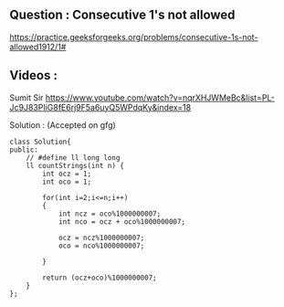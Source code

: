 ## Question : Consecutive 1's not allowed
 https://practice.geeksforgeeks.org/problems/consecutive-1s-not-allowed1912/1#

## Videos : 
Sumit Sir https://www.youtube.com/watch?v=nqrXHJWMeBc&list=PL-Jc9J83PIiG8fE6rj9F5a6uyQ5WPdqKy&index=18

Solution : (Accepted on gfg)

```
class Solution{
public:
	// #define ll long long
	ll countStrings(int n) {
	    int ocz = 1;
	    int oco = 1;
	    
	    for(int i=2;i<=n;i++)
	    {
	        int ncz = oco%1000000007;
	        int nco = ocz + oco%1000000007;
	        
	        ocz = ncz%1000000007;
	        oco = nco%1000000007;
	        
	    }
	    
	    return (ocz+oco)%1000000007;
	}
};
```